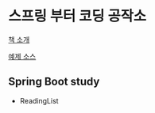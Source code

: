 # 스프링 부터 코딩 공작소

[책 소개](http://www.gilbut.co.kr/book/bookView.aspx?bookcode=BN001519&page=1&TF=T)

[예제 소스](https://github.com/gilbutITbook/006859)

## Spring Boot study
- ReadingList

